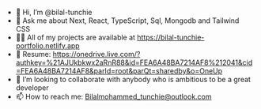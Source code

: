 - 👋 Hi, I’m @bilal-tunchie
- 💬 Ask me about Next, React, TypeScript, Sql, Mongodb and Tailwind CSS
- 👨‍💻 All of my projects are available at https://bilal-tunchie-portfolio.netlify.app
- 📄 Resume: https://onedrive.live.com/?authkey=%21AJUkbkwx2aRnR88&id=FEA6A48BA7214AF8%212041&cid=FEA6A48BA7214AF8&parId=root&parQt=sharedby&o=OneUp
- 💞️ I’m looking to collaborate with anybody who is ambitious to be a great developer
- 📫 How to reach me: Bilalmohammed_tunchie@outlook.com


<!---
bilal-tunchie/bilal-tunchie is a ✨ special ✨ repository because its `README.md` (this file) appears on your GitHub profile.
You can click the Preview link to take a look at your changes.
--->
